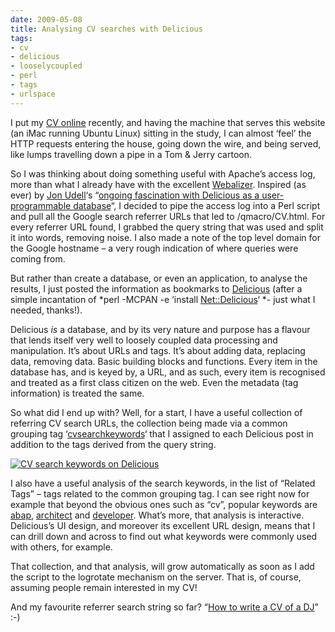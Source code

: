 ```yaml
---
date: 2009-05-08
title: Analysing CV searches with Delicious
tags:
- cv
- delicious
- looselycoupled
- perl
- tags
- urlspace
---
```



I put my [CV online](//qmacro.org/about/CV.html) recently, and having the machine that serves this website (an iMac running Ubuntu Linux) sitting in the study, I can almost ‘feel’ the HTTP requests entering the house, going down the wire, and being served, like lumps travelling down a pipe in a Tom & Jerry cartoon.

So I was thinking about doing something useful with Apache’s access log, more than what I already have with the excellent [Webalizer](http://www.mrunix.net/webalizer/). Inspired (as ever) by [Jon Udell](http://blog.jonudell.net/about/)‘s “[ongoing fascination with Delicious as a user-programmable database](http://blog.jonudell.net/2009/02/26/collaborative-curation-as-a-service/)“, I decided to pipe the access log into a Perl script and pull all the Google search referrer URLs that led to /qmacro/CV.html. For every referrer URL found, I grabbed the query string that was used and split it into words, removing noise. I also made a note of the top level domain for the Google hostname – a very rough indication of where queries were coming from.

But rather than create a database, or even an application, to analyse the results, I just posted the information as bookmarks to [Delicious](http://delicious.com/qmacro) (after a simple incantation of *perl -MCPAN -e ‘install [Net::Delicious](http://search.cpan.org/dist/Net-Delicious/)‘ *- just what I needed, thanks!).

Delicious *is* a database, and by its very nature and purpose has a flavour that lends itself very well to loosely coupled data processing and manipulation. It’s about URLs and tags. It’s about adding data, replacing data, removing data. Basic building blocks and functions. Every item in the database has, and is keyed by, a URL, and as such, every item is recognised and treated as a first class citizen on the web. Even the metadata (tag information) is treated the same.

So what did I end up with? Well, for a start, I have a useful collection of referring CV search URLs, the collection being made via a common grouping tag ‘[cvsearchkeywords](http://delicious.com/qmacro/cvsearchkeywords)‘ that I assigned to each Delicious post in addition to the tags derived from the query string.

[![CV search keywords on Delicious](http://farm4.static.flickr.com/3341/3511806669_662fb2f906.jpg)](http://www.flickr.com/photos/qmacro/3511806669/ "CV search keywords on Delicious by qmacro, on Flickr")

I also have a useful analysis of the search keywords, in the list of “Related Tags” – tags related to the common grouping tag. I can see right now for example that beyond the obvious ones such as “cv”, popular keywords are [abap](http://delicious.com/qmacro/cvsearchkeywords+abap), [architect](http://delicious.com/qmacro/cvsearchkeywords+architect) and [developer](http://delicious.com/qmacro/cvsearchkeywords+developer). What’s more, that analysis is interactive. Delicious’s UI design, and moreover its excellent URL design, means that I can drill down and across to find out what keywords were commonly used with others, for example.

That collection, and that analysis, will grow automatically as soon as I add the script to the logrotate mechanism on the server. That is, of course, assuming people remain interested in my CV!

And my favourite referrer search string so far? “[How to write a CV of a DJ](http://www.google.co.uk/search?hl=en&rlz=1G1GGLQ_ENUK324&q=how+to+write+a+CV+of+a+DJ&meta=)” :-)
